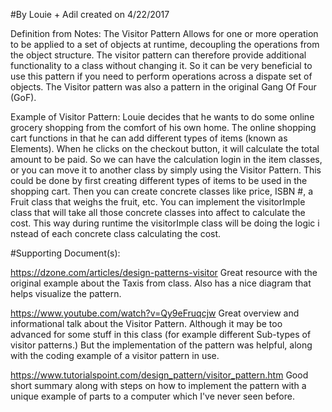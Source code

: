 #By Louie + Adil created on 4/22/2017

Definition from Notes: The Visitor Pattern Allows for one or more operation to be applied to a set of objects at
runtime, decoupling the operations from the object structure. The visitor pattern can therefore provide additional
functionality to a class without changing it. So it can be very beneficial to use this pattern if you need to perform
operations across a dispate set of objects. The Visitor pattern was also a pattern in the original Gang Of Four (GoF).

Example of Visitor Pattern: Louie decides that he wants to do some online grocery shopping from the comfort of his own
home. The online shopping cart functions in that he can add different types of items (known as Elements). When he clicks
on the checkout button, it will calculate the total amount to be paid. So we can have the calculation login in the item
classes, or you can move it to another class by simply using the Visitor Pattern. This could be done by first creating
different types of items to be used in the shopping cart. Then you can create concrete classes like price, ISBN #, a
Fruit class that weighs the fruit, etc. You can implement the visitorImple class that will take all those concrete
classes into affect to calculate the cost. This way during runtime the visitorImple class will be doing the logic i
nstead of each concrete class calculating the cost.

#Supporting Document(s):

https://dzone.com/articles/design-patterns-visitor Great resource with the original example about the Taxis from class.
 Also has a nice diagram that helps visualize the pattern.

https://www.youtube.com/watch?v=Qy9eFruqcjw Great overview and informational talk about the Visitor Pattern. Although
it may be too advanced for some stuff in this class (for example different Sub-types of visitor patterns.) But the
implementation of the pattern was helpful, along with the coding example of a visitor pattern in use.

https://www.tutorialspoint.com/design_pattern/visitor_pattern.htm Good short summary along with steps on how to
implement the pattern with a unique example of parts to a computer which I've never seen before.